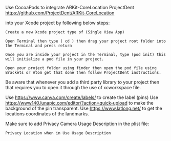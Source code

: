 Use CocoaPods to integrate ARKit-CoreLocation ProjectDent https://github.com/ProjectDent/ARKit-CoreLocation 

into your Xcode project by following below steps:

``` Create a new Xcode project type of (Single View App) ```

``` Open Terminal then type ( cd ) then drag your project root folder into the Terminal and press return ```

``` Once you are inside your project in the Terminal, type (pod init) this will initialize a pod file in your project. ```

``` Open your project folder using finder then open the pod file using Brackets or Atom get that done then follow ProjectDent instructions. ```


Be aware that whenever you add a third party library to your project then that requires you to open it through the use of xcworkspace file. 


 Use https://www.canva.com/create/labels/  to create the label  (pins)
 Use https://www140.lunapic.com/editor/?action=quick-upload to make the background of the pin transparent.
 Use https://www.latlong.net/  to get the locations coordinates of the landmarks.


Make sure to add Privacy Camera Usage Description in the plist file:

``` Privacy Location when in Use Usage Description ```
